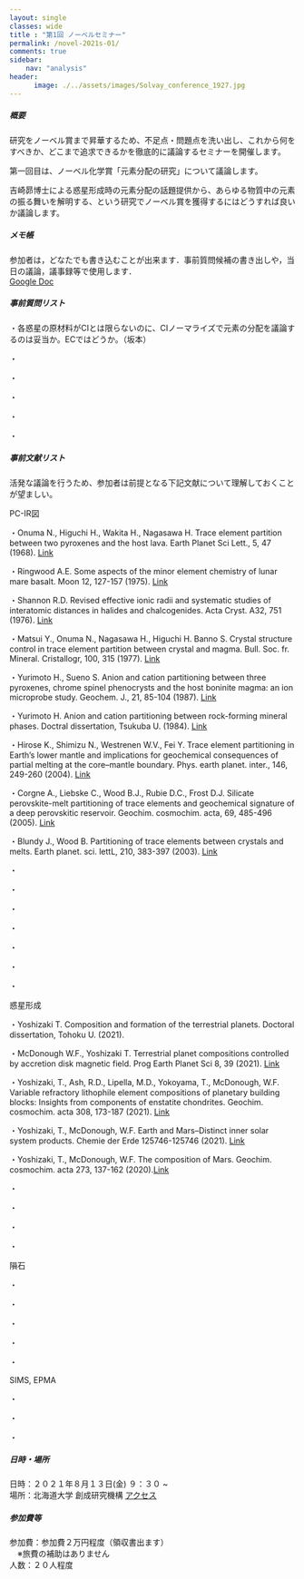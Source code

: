 ```yaml
---
layout: single
classes: wide
title : "第1回 ノーベルセミナー"
permalink: /novel-2021s-01/
comments: true
sidebar: 
    nav: "analysis"
header:
      image: ./../assets/images/Solvay_conference_1927.jpg
---
```

##### 概要 
研究をノーベル賞まで昇華するため、不足点・問題点を洗い出し、これから何をすべきか、どこまで追求できるかを徹底的に議論するセミナーを開催します。    

第一回目は、ノーベル化学賞「元素分配の研究」について議論します。

吉崎昴博士による惑星形成時の元素分配の話題提供から、あらゆる物質中の元素の振る舞いを解明する、という研究でノーベル賞を獲得するにはどうすれば良いか議論します。

##### メモ帳  
参加者は，どなたでも書き込むことが出来ます．事前質問候補の書き出しや，当日の議論，議事録等で使用します．     
[Google Doc](https://docs.google.com/document/d/1MEb9pxN2EjgBp1fupNWzdJde9Pz8ja9dVj6yj1EheWg/edit?usp=sharing)   
   

##### 事前質問リスト 

・各惑星の原材料がCIとは限らないのに、CIノーマライズで元素の分配を議論するのは妥当か。ECではどうか。（坂本）

・

・

・

・

・

##### 事前文献リスト
活発な議論を行うため、参加者は前提となる下記文献について理解しておくことが望ましい。

PC-IR図

・Onuma N., Higuchi H., Wakita H., Nagasawa H. Trace element partition between two pyroxenes and the host lava. Earth Planet Sci Lett., 5, 47 (1968). [Link](https://www.sciencedirect.com/science/article/pii/S0012821X6880010X)

・Ringwood A.E. Some aspects of the minor element chemistry of lunar mare basalt. Moon 12, 127-157 (1975). [Link](https://link.springer.com/article/10.1007/BF00577874)

・Shannon R.D. Revised effective ionic radii and systematic studies of interatomic distances in halides and chalcogenides. Acta Cryst. A32, 751 (1976). [Link](https://onlinelibrary.wiley.com/doi/abs/10.1107/S0567739476001551)

・Matsui Y., Onuma N., Nagasawa H., Higuchi H. Banno S. Crystal structure control in trace element partition between crystal and magma. Bull. Soc. fr. Mineral. Cristallogr, 100, 315 (1977). [Link](https://www.persee.fr/docAsPDF/bulmi_0037-9328_1977_num_100_6_7155.pdf)

・Yurimoto H., Sueno S. Anion and cation partitioning between three pyroxenes, chrome spinel phenocrysts and the host boninite magma: an ion microprobe study. Geochem. J., 21, 85-104 (1987). [Link](https://www.jstage.jst.go.jp/article/geochemj1966/21/3/21_3_85/_article)

・Yurimoto H. Anion and cation partitioning between rock-forming mineral phases. Doctral dissertation, Tsukuba U. (1984). [Link](https://eprints.lib.hokudai.ac.jp/dspace/bitstream/2115/32893/1/%e8%bf%bd13_%e5%9c%a6%e6%9c%ac%e5%b0%9a%e7%be%a9.pdf)

・Hirose K., Shimizu N., Westrenen W.V., Fei Y. Trace element partitioning in Earth’s lower mantle and implications for geochemical consequences of partial melting at the core–mantle boundary. Phys. earth planet. inter., 146, 249-260 (2004). [Link](https://www.sciencedirect.com/science/article/pii/S0031920104001220)

・Corgne A., Liebske C., Wood B.J., Rubie D.C., Frost D.J. Silicate perovskite-melt partitioning of trace elements and geochemical signature of a deep perovskitic reservoir. Geochim. cosmochim. acta, 69, 485-496 (2005). [Link](https://www.sciencedirect.com/science/article/pii/S0016703704005381?via%3Dihub)

・Blundy J.,  Wood B. Partitioning of trace elements between crystals and melts. Earth planet. sci. lettL, 210, 383-397 (2003). [Link](https://www.sciencedirect.com/science/article/pii/S0012821X03001298?via%3Dihub)

・

・

・

・

・

・

・


惑星形成

・Yoshizaki T. Composition and formation of the terrestrial planets. Doctoral dissertation, Tohoku U. (2021).

・McDonough W.F., Yoshizaki T. Terrestrial planet compositions controlled by accretion disk magnetic field. Prog Earth Planet Sci 8, 39 (2021). [Link](https://progearthplanetsci.springeropen.com/articles/10.1186/s40645-021-00429-4)

・Yoshizaki, T., Ash, R.D., Lipella, M.D., Yokoyama, T., McDonough, W.F. Variable refractory lithophile element compositions of planetary building blocks: Insights from components of enstatite chondrites. Geochim. cosmochim. acta 308, 173-187 (2021). [Link](https://www.researchgate.net/profile/Takashi-Yoshizaki/publication/346377762_Variable_refractory_lithophile_element_compositions_of_planetary_building_blocks/links/5fbf4020a6fdcc6cc669b55d/Variable-refractory-lithophile-element-compositions-of-planetary-building-blocks.pdf)

・Yoshizaki, T., McDonough, W.F.  Earth and Mars–Distinct inner solar system products. Chemie der Erde 125746-125746 (2021). [Link](https://www.sciencedirect.com/science/article/pii/S0009281921000088)

・Yoshizaki, T., McDonough, W.F.  The composition of Mars. Geochim. cosmochim. acta 273, 137-162 (2020).[Link](https://www.sciencedirect.com/science/article/pii/S0016703720300235)


・

・

・

・


隕石

・

・

・

・

・


SIMS, EPMA

・

・

・

 
##### 日時・場所  
日時：２０２１年８月１３日(金) ９：３０ ~    
場所：北海道大学 創成研究機構 [アクセス](https://www.cris.hokudai.ac.jp/wp/wp-content/uploads/2021/03/map-1.pdf)   

##### 参加費等
参加費：参加費２万円程度（領収書出ます）   
　※旅費の補助はありません    
人数：２０人程度   
